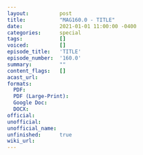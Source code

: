 ```yaml
---
layout:          post
title:           "MAG160.0 - TITLE"
date:            2021-01-01 11:00:00 -0400
categories:      special
tags:            []
voiced:          []
episode_title:   'TITLE'
episode_number:  '160.0'
summary:         ""
content_flags:   []
acast_url:       
formats: 
  PDF: 
  PDF (Large-Print): 
  Google Doc: 
  DOCX:   
official:        
unofficial:      
unofficial_name: 
unfinished:      true
wiki_url:        
---
```


